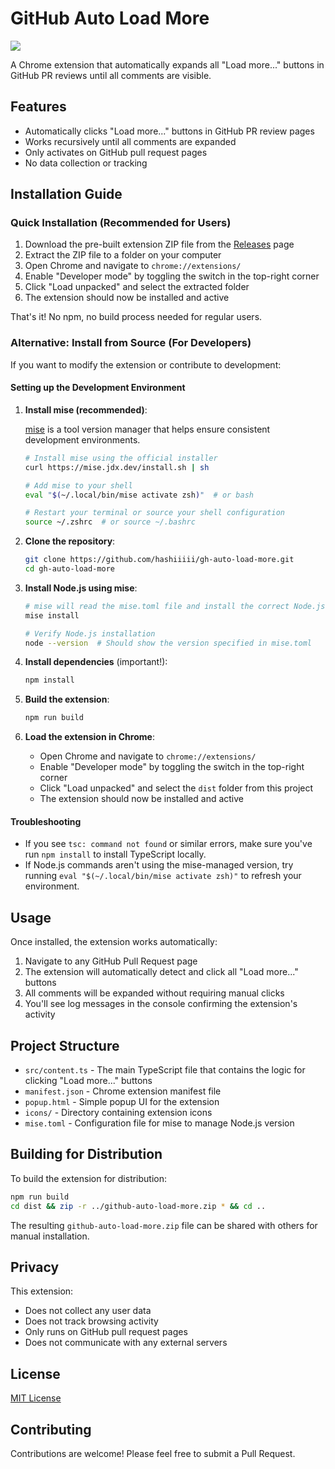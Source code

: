 # GitHub Auto Load More
<img src="https://img.shields.io/badge/LICENSE-MIT-green">

A Chrome extension that automatically expands all "Load more..." buttons in GitHub PR reviews until all comments are visible.

## Features

- Automatically clicks "Load more..." buttons in GitHub PR review pages
- Works recursively until all comments are expanded
- Only activates on GitHub pull request pages
- No data collection or tracking

## Installation Guide

### Quick Installation (Recommended for Users)

1. Download the pre-built extension ZIP file from the [Releases](https://github.com/hashiiiii/gh-auto-load-more/releases) page
2. Extract the ZIP file to a folder on your computer
3. Open Chrome and navigate to `chrome://extensions/`
4. Enable "Developer mode" by toggling the switch in the top-right corner
5. Click "Load unpacked" and select the extracted folder
6. The extension should now be installed and active

That's it! No npm, no build process needed for regular users.

### Alternative: Install from Source (For Developers)

If you want to modify the extension or contribute to development:

#### Setting up the Development Environment

1. **Install mise (recommended)**:
   
   [mise](https://github.com/jdx/mise) is a tool version manager that helps ensure consistent development environments.
   
   ```bash
   # Install mise using the official installer
   curl https://mise.jdx.dev/install.sh | sh

   # Add mise to your shell
   eval "$(~/.local/bin/mise activate zsh)"  # or bash
   
   # Restart your terminal or source your shell configuration
   source ~/.zshrc  # or source ~/.bashrc
   ```

2. **Clone the repository**:
   ```bash
   git clone https://github.com/hashiiiii/gh-auto-load-more.git
   cd gh-auto-load-more
   ```

3. **Install Node.js using mise**:
   ```bash
   # mise will read the mise.toml file and install the correct Node.js version
   mise install
   
   # Verify Node.js installation
   node --version  # Should show the version specified in mise.toml
   ```

4. **Install dependencies** (important!):
   ```bash
   npm install
   ```

5. **Build the extension**:
   ```bash
   npm run build
   ```

6. **Load the extension in Chrome**:
   - Open Chrome and navigate to `chrome://extensions/`
   - Enable "Developer mode" by toggling the switch in the top-right corner
   - Click "Load unpacked" and select the `dist` folder from this project
   - The extension should now be installed and active

#### Troubleshooting

- If you see `tsc: command not found` or similar errors, make sure you've run `npm install` to install TypeScript locally.
- If Node.js commands aren't using the mise-managed version, try running `eval "$(~/.local/bin/mise activate zsh)"` to refresh your environment.

## Usage

Once installed, the extension works automatically:

1. Navigate to any GitHub Pull Request page
2. The extension will automatically detect and click all "Load more..." buttons
3. All comments will be expanded without requiring manual clicks
4. You'll see log messages in the console confirming the extension's activity

## Project Structure

- `src/content.ts` - The main TypeScript file that contains the logic for clicking "Load more..." buttons
- `manifest.json` - Chrome extension manifest file
- `popup.html` - Simple popup UI for the extension
- `icons/` - Directory containing extension icons
- `mise.toml` - Configuration file for mise to manage Node.js version

## Building for Distribution

To build the extension for distribution:

```bash
npm run build
cd dist && zip -r ../github-auto-load-more.zip * && cd ..
```

The resulting `github-auto-load-more.zip` file can be shared with others for manual installation.

## Privacy

This extension:
- Does not collect any user data
- Does not track browsing activity
- Only runs on GitHub pull request pages
- Does not communicate with any external servers

## License

[MIT License](LICENSE.md)

## Contributing

Contributions are welcome! Please feel free to submit a Pull Request. 
